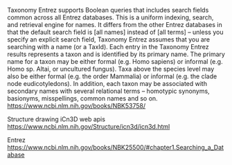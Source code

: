 Taxonomy Entrez supports Boolean queries that includes search fields common across all Entrez databases. This is a uniform indexing, search, and retrieval engine for names. It differs from the other Entrez databases in that the default search field is [all names] instead of [all terms] – unless you specify an explicit search field, Taxonomy Entrez assumes that you are searching with a name (or a TaxId). Each entry in the Taxonomy Entrez results represents a taxon and is identified by its primary name. The primary name for a taxon may be either formal (e.g. Homo sapiens) or informal (e.g. Homo sp. Altai, or uncultured fungus). Taxa above the species level may also be either formal (e.g. the order Mammalia) or informal (e.g. the clade node eudicotyledons). In addition, each taxon may be associated with secondary names with several relational terms – homotypic synonyms, basionyms, misspellings, common names and so on.
https://www.ncbi.nlm.nih.gov/books/NBK53758/



Structure drawing iCn3D web apis
https://www.ncbi.nlm.nih.gov/Structure/icn3d/icn3d.html




Entrez
https://www.ncbi.nlm.nih.gov/books/NBK25500/#chapter1.Searching_a_Database

